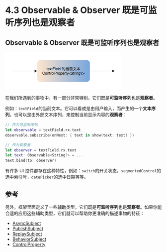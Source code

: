 # 4.3 Observable & Observer 既是可监听序列也是观察者

## Observable & Observer 既是可监听序列也是观察者

![](../../.gitbook/assets/ObservableAndObserver.png)

在我们所遇到的事物中，有一部分非常特别。它们既是**可监听序列**也是**观察者**。

例如：`textField`的当前文本。它可以看成是由用户输入，而产生的一个**文本序列**。也可以是由外部文本序列，来控制当前显示内容的**观察者**：

```swift
// 作为可监听序列
let observable = textField.rx.text
observable.subscribe(onNext: { text in show(text: text) })
```

```swift
// 作为观察者
let observer = textField.rx.text
let text: Observable<String?> = ...
text.bind(to: observer)
```

有许多 UI 控件都存在这种特性，例如：`switch`的开关状态，`segmentedControl`的选中索引号，`datePicker`的选中日期等等。

## 参考

另外，框架里面定义了一些辅助类型，它们既是**可监听序列**也是**观察者**。如果你能合适的应用这些辅助类型，它们就可以帮助你更准确的描述事物的特征：

* [AsyncSubject](async_subject.md)
* [PublishSubject](publish_subject.md)
* [ReplaySubject](replay_subject.md)
* [BehaviorSubject](behavior_subject.md)
* [ControlProperty](control_property.md)

